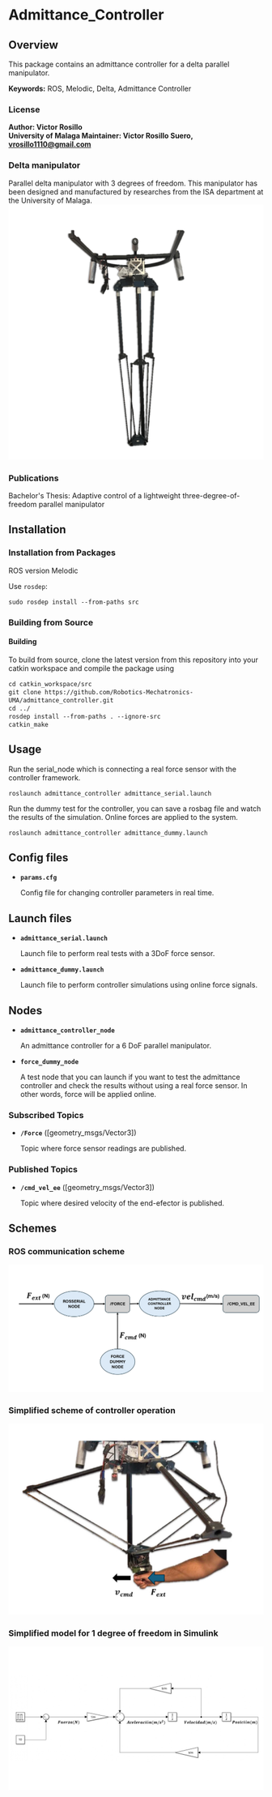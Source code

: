 # Admittance_Controller

## Overview

This package contains an admittance controller for a delta parallel manipulator.

**Keywords:** ROS, Melodic, Delta, Admittance Controller


### License

**Author: Victor Rosillo<br />
University of Malaga
Maintainer: Victor Rosillo Suero, vrosillo1110@gmail.com**

<!-- This is research code, expect that it changes often and any fitness for a particular purpose is disclaimed. -->

<!-- [![Build Status](http://rsl-ci.ethz.ch/buildStatus/icon?job=ros_best_practices)](http://rsl-ci.ethz.ch/job/ros_best_practices/) -->

### Delta manipulator

Parallel delta manipulator with 3 degrees of freedom. This manipulator has been designed and manufactured by researches from the ISA department at the University of Malaga.
![Delta manipulator](images/Delta_manipulator.jpg)


### Publications

Bachelor's Thesis: Adaptive control of a lightweight three-degree-of-freedom parallel
manipulator

## Installation

### Installation from Packages
ROS version Melodic
    
Use `rosdep`:

	sudo rosdep install --from-paths src

### Building from Source

#### Building

To build from source, clone the latest version from this repository into your catkin workspace and compile the package using

	cd catkin_workspace/src
	git clone https://github.com/Robotics-Mechatronics-UMA/admittance_controller.git
	cd ../
	rosdep install --from-paths . --ignore-src
	catkin_make

## Usage

Run the serial_node which is connecting a real force sensor with the controller framework.

	roslaunch admittance_controller admittance_serial.launch

Run the dummy test for the controller, you can save a rosbag file and watch the results of the simulation. Online forces are applied to the system.

	roslaunch admittance_controller admittance_dummy.launch
	

## Config files

* **`params.cfg`**  

	Config file for changing controller parameters in real time.

## Launch files

* **`admittance_serial.launch`** 

	Launch file to perform real tests with a 3DoF force sensor. 

* **`admittance_dummy.launch`** 

	Launch file to perform controller simulations using online force signals.


## Nodes
* **`admittance_controller_node`** 

	An admittance controller for a 6 DoF parallel manipulator.

* **`force_dummy_node`** 

	A test node that you can launch if you want to test the admittance controller and check the results without using a real force sensor. In other words, force will be applied online.

### Subscribed Topics

* **`/Force`** ([geometry_msgs/Vector3])

	Topic where force sensor readings are published.


### Published Topics

* **`/cmd_vel_ee`** ([geometry_msgs/Vector3])

	Topic where desired velocity of the end-efector is published.


## Schemes

### ROS communication scheme

![ROS Interface](images/ROS_communication_scheme.jpg)

### Simplified scheme of controller operation

![Simplified scheme](images/Controller_operation.jpg)

### Simplified model for 1 degree of freedom in Simulink

![Simplified model](images/Controller_in_Simulink.jpg)



